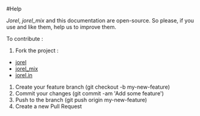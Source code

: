 #Help

_Jorel_, _jorel_mix_ and this documentation are open-source. So please, if you use and like them, help us to improve them.

To contribute :

1. Fork the project :
  * [jorel](https://github.com/emedia-project/jorel/fork)
  * [jorel_mix](https://github.com/emedia-project/jorel_mix/fork)
  * [jorel.in](https://github.com/emedia-project/jorel.in/fork)
1. Create your feature branch (git checkout -b my-new-feature)
1. Commit your changes (git commit -am 'Add some feature')
1. Push to the branch (git push origin my-new-feature)
1. Create a new Pull Request

